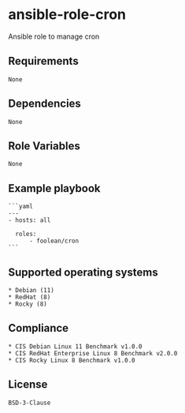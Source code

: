 # ansible-role-cron

Ansible role to manage cron


## Requirements

    None


## Dependencies

    None


## Role Variables

    None


## Example playbook

    ```yaml
    ---
    - hosts: all

      roles:
          - foolean/cron
    ```


## Supported operating systems

    * Debian (11)
    * RedHat (8)
    * Rocky (8)


## Compliance

    * CIS Debian Linux 11 Benchmark v1.0.0
    * CIS RedHat Enterprise Linux 8 Benchmark v2.0.0
    * CIS Rocky Linux 8 Benchmark v1.0.0


## License

    BSD-3-Clause
